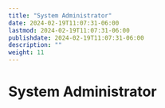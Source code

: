 ```yaml
---
title: "System Administrator"
date: 2024-02-19T11:07:31-06:00
lastmod: 2024-02-19T11:07:31-06:00
publishdate: 2024-02-19T11:07:31-06:00
description: ""
weight: 11
---
```

# System Administrator